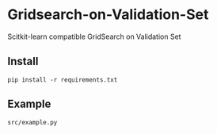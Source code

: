 # Gridsearch-on-Validation-Set
Scitkit-learn compatible GridSearch on Validation Set
## Install
`pip install -r requirements.txt`
## Example
`src/example.py`
